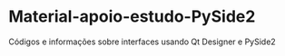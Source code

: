 # Material-apoio-estudo-PySide2
 Códigos e informações sobre interfaces usando Qt Designer e PySide2
